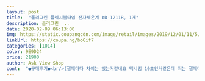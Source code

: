 ```yaml
---
layout: post 
title:  "폴리그린 플렉시블타입 전자체온계 KD-1211R, 1개" 
description: 폴리그린  ..
date: 2020-02-09 06:13:00 
img: https://static.coupangcdn.com/image/retail/images/2019/12/01/11/5/892a9366-4347-40b3-9ab0-fff2be48b41a.jpg 
linkUrl: https://coupa.ng/boGif7 
categories: [1014] 
color: 9E9D24 
price: 21900 
author: Ask View Shop 
cont:  "●구매후기●<br/>(잴때마다 차이는 있는거같네요 맥시멈 10초인거같은데 저는 잴때마다 2<br/> -5초면 잘 됩니다)<br/>1.<br/> 0 ~ 2세 : 36.<br/>4 ~ 38.<br/>0℃<br/>1.<br/> 겨 드 랑 이 : 34.<br/>7 ~ 37.<br/>3℃<br/>2<br/> -5초면 측정되는거같아요<br/>2.<br/> 3 ~ 10세 : 36.<br/>1 ~ 37.<br/>8℃<br/>2.<br/> 구         강 : 35.<br/>5 ~ 37.<br/>5℃<br/>3.<br/> 11 ~ 64세 : 35.<br/>9 ~ 37.<br/>6℃<br/>3.<br/> 항         문 : 36.<br/>6 ~ 38.<br/>0℃<br/>4.<br/> 65세이상 : 35.<br/>8 ~ 37.<br/>5℃<br/>4.<br/> 고         막 : 35.<br/>8 ~ 38.<br/>0℃<br/>각부위별 정상체온 범위<br/>괜시리 열이 있나 걱정되서 구입했습니다.<br/><br/>근데 하루만에 900원 내리기 있음? 흐규<br/>기대도안했는데 측정 너무 잘되는데요 ?<br/>비접촉식 사려다가 정확하지않다는거 보고 이걸로 샀는데<br/>안된다는분들은 아마도 체온계 너무 차가운 상태에서 재서 그런건지도 모르겠네요<br/>여러번에 걸처 오른쪽 왼쪽 겨드랑이 체온을 확인 해본결과 오차범위 +<br/> -0.<br/>2~0.<br/>3 정도 차이는 있지만 작동이 편리하네요.<br/><br/>연령별 정상체온 범위<br/>온도측정하는 부분 실온으로 만든뒤에 겨드랑이 안쪽으로 측정해보세요<br/>요즘 코로나 때문에 분위기도 뒤숭숭하고<br/>요즘 코로나때문에 무서워서 샀어요ㅠ체온계를 살생각을 해본건 첨인데 하나정도 있으면 유용할것같네요 마스크와 체온계와 소독제가 필수인 요즘~정말 무서운 요즘 필수템인것같네요~잘쓸게요 측정 두번 결과 끝에는 약간에 차이가있네요  그래도 이정도면 만족합니다<br/>작동잘되네요 밧데리가 오래가길~~~~~ㅎ<br/>저는 10초도 안걸려서 알림음 울렸어요<br/>저렴한가격에 로켓배송까지 너무 잘샀습니다<br/>저렴할때 하나씩 구매하시는것도 좋을거같아요<br/>전 6900에 삿어요<br/>체온은 오전오후, 연령 식사나 운동과도 관계되어 오차가 발생할수 있다니 참고하시면 좋을듯 합니다.<br/><br/>(잴때마다 차이는 있는거같네요 맥시멈 10초인거같은데 저는 잴때마다 2<br/> -5초면 잘 됩니다)<br/>1.<br/> 0 ~ 2세 : 36.<br/>4 ~ 38.<br/>0℃<br/>1.<br/> 겨 드 랑 이 : 34.<br/>7 ~ 37.<br/>3℃<br/>2<br/> -5초면 측정되는거같아요<br/>2.<br/> 3 ~ 10세 : 36.<br/>1 ~ 37.<br/>8℃<br/>2.<br/> 구         강 : 35.<br/>5 ~ 37.<br/>5℃<br/>3.<br/> 11 ~ 64세 : 35.<br/>9 ~ 37.<br/>6℃<br/>3.<br/> 항         문 : 36.<br/>6 ~ 38.<br/>0℃<br/>4.<br/> 65세이상 : 35.<br/>8 ~ 37.<br/>5℃<br/>4.<br/> 고         막 : 35.<br/>8 ~ 38.<br/>0℃<br/>각부위별 정상체온 범위<br/>괜시리 열이 있나 걱정되서 구입했습니다.<br/><br/>근데 하루만에 900원 내리기 있음? 흐규<br/>기대도안했는데 측정 너무 잘되는데요 ?<br/>비접촉식 사려다가 정확하지않다는거 보고 이걸로 샀는데<br/>안된다는분들은 아마도 체온계 너무 차가운 상태에서 재서 그런건지도 모르겠네요<br/>여러번에 걸처 오른쪽 왼쪽 겨드랑이 체온을 확인 해본결과 오차범위 +<br/> -0.<br/>2~0.<br/>3 정도 차이는 있지만 작동이 편리하네요.<br/><br/>연령별 정상체온 범위<br/>온도측정하는 부분 실온으로 만든뒤에 겨드랑이 안쪽으로 측정해보세요<br/>요즘 코로나 때문에 분위기도 뒤숭숭하고<br/>요즘 코로나때문에 무서워서 샀어요ㅠ체온계를 살생각을 해본건 첨인데 하나정도 있으면 유용할것같네요 마스크와 체온계와 소독제가 필수인 요즘~정말 무서운 요즘 필수템인것같네요~잘쓸게요 측정 두번 결과 끝에는 약간에 차이가있네요  그래도 이정도면 만족합니다<br/>작동잘되네요 밧데리가 오래가길~~~~~ㅎ<br/>저는 10초도 안걸려서 알림음 울렸어요<br/>저렴한가격에 로켓배송까지 너무 잘샀습니다<br/>저렴할때 하나씩 구매하시는것도 좋을거같아요<br/>전 6900에 삿어요<br/>체온은 오전오후, 연령 식사나 운동과도 관계되어 오차가 발생할수 있다니 참고하시면 좋을듯 합니다.<br/><br/>(잴때마다 차이는 있는거같네요 맥시멈 10초인거같은데 저는 잴때마다 2<br/> -5초면 잘 됩니다)<br/>1.<br/> 0 ~ 2세 : 36.<br/>4 ~ 38.<br/>0℃<br/>1.<br/> 겨 드 랑 이 : 34.<br/>7 ~ 37.<br/>3℃<br/>2<br/> -5초면 측정되는거같아요<br/>2.<br/> 3 ~ 10세 : 36.<br/>1 ~ 37.<br/>8℃<br/>2.<br/> 구         강 : 35.<br/>5 ~ 37.<br/>5℃<br/>3.<br/> 11 ~ 64세 : 35.<br/>9 ~ 37.<br/>6℃<br/>3.<br/> 항         문 : 36.<br/>6 ~ 38.<br/>0℃<br/>4.<br/> 65세이상 : 35.<br/>8 ~ 37.<br/>5℃<br/>4.<br/> 고         막 : 35.<br/>8 ~ 38.<br/>0℃<br/>각부위별 정상체온 범위<br/>괜시리 열이 있나 걱정되서 구입했습니다.<br/><br/>근데 하루만에 900원 내리기 있음? 흐규<br/>기대도안했는데 측정 너무 잘되는데요 ?<br/>비접촉식 사려다가 정확하지않다는거 보고 이걸로 샀는데<br/>안된다는분들은 아마도 체온계 너무 차가운 상태에서 재서 그런건지도 모르겠네요<br/>여러번에 걸처 오른쪽 왼쪽 겨드랑이 체온을 확인 해본결과 오차범위 +<br/> -0.<br/>2~0.<br/>3 정도 차이는 있지만 작동이 편리하네요.<br/><br/>연령별 정상체온 범위<br/>온도측정하는 부분 실온으로 만든뒤에 겨드랑이 안쪽으로 측정해보세요<br/>요즘 코로나 때문에 분위기도 뒤숭숭하고<br/>요즘 코로나때문에 무서워서 샀어요ㅠ체온계를 살생각을 해본건 첨인데 하나정도 있으면 유용할것같네요 마스크와 체온계와 소독제가 필수인 요즘~정말 무서운 요즘 필수템인것같네요~잘쓸게요 측정 두번 결과 끝에는 약간에 차이가있네요  그래도 이정도면 만족합니다<br/>작동잘되네요 밧데리가 오래가길~~~~~ㅎ<br/>저는 10초도 안걸려서 알림음 울렸어요<br/>저렴한가격에 로켓배송까지 너무 잘샀습니다<br/>저렴할때 하나씩 구매하시는것도 좋을거같아요<br/>전 6900에 삿어요<br/>체온은 오전오후, 연령 식사나 운동과도 관계되어 오차가 발생할수 있다니 참고하시면 좋을듯 합니다.<br/><br/>(잴때마다 차이는 있는거같네요 맥시멈 10초인거같은데 저는 잴때마다 2<br/> -5초면 잘 됩니다)<br/>1.<br/> 0 ~ 2세 : 36.<br/>4 ~ 38.<br/>0℃<br/>1.<br/> 겨 드 랑 이 : 34.<br/>7 ~ 37.<br/>3℃<br/>2<br/> -5초면 측정되는거같아요<br/>2.<br/> 3 ~ 10세 : 36.<br/>1 ~ 37.<br/>8℃<br/>2.<br/> 구         강 : 35.<br/>5 ~ 37.<br/>5℃<br/>3.<br/> 11 ~ 64세 : 35.<br/>9 ~ 37.<br/>6℃<br/>3.<br/> 항         문 : 36.<br/>6 ~ 38.<br/>0℃<br/>4.<br/> 65세이상 : 35.<br/>8 ~ 37.<br/>5℃<br/>4.<br/> 고         막 : 35.<br/>8 ~ 38.<br/>0℃<br/>각부위별 정상체온 범위<br/>괜시리 열이 있나 걱정되서 구입했습니다.<br/><br/>근데 하루만에 900원 내리기 있음? 흐규<br/>기대도안했는데 측정 너무 잘되는데요 ?<br/>비접촉식 사려다가 정확하지않다는거 보고 이걸로 샀는데<br/>안된다는분들은 아마도 체온계 너무 차가운 상태에서 재서 그런건지도 모르겠네요<br/>여러번에 걸처 오른쪽 왼쪽 겨드랑이 체온을 확인 해본결과 오차범위 +<br/> -0.<br/>2~0.<br/>3 정도 차이는 있지만 작동이 편리하네요.<br/><br/>연령별 정상체온 범위<br/>온도측정하는 부분 실온으로 만든뒤에 겨드랑이 안쪽으로 측정해보세요<br/>요즘 코로나 때문에 분위기도 뒤숭숭하고<br/>요즘 코로나때문에 무서워서 샀어요ㅠ체온계를 살생각을 해본건 첨인데 하나정도 있으면 유용할것같네요 마스크와 체온계와 소독제가 필수인 요즘~정말 무서운 요즘 필수템인것같네요~잘쓸게요 측정 두번 결과 끝에는 약간에 차이가있네요  그래도 이정도면 만족합니다<br/>작동잘되네요 밧데리가 오래가길~~~~~ㅎ<br/>저는 10초도 안걸려서 알림음 울렸어요<br/>저렴한가격에 로켓배송까지 너무 잘샀습니다<br/>저렴할때 하나씩 구매하시는것도 좋을거같아요<br/>전 6900에 삿어요<br/>체온은 오전오후, 연령 식사나 운동과도 관계되어 오차가 발생할수 있다니 참고하시면 좋을듯 합니다.<br/><br/>" 
---
```

